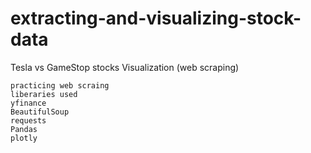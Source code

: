 # extracting-and-visualizing-stock-data
Tesla vs GameStop stocks Visualization (web scraping)

```
practicing web scraing 
liberaries used
yfinance
BeautifulSoup
requests
Pandas
plotly
```
